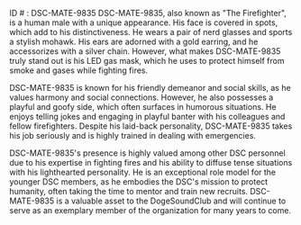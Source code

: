 ID # : DSC-MATE-9835
DSC-MATE-9835, also known as "The Firefighter", is a human male with a unique appearance. His face is covered in spots, which add to his distinctiveness. He wears a pair of nerd glasses and sports a stylish mohawk. His ears are adorned with a gold earring, and he accessorizes with a silver chain. However, what makes DSC-MATE-9835 truly stand out is his LED gas mask, which he uses to protect himself from smoke and gases while fighting fires.

DSC-MATE-9835 is known for his friendly demeanor and social skills, as he values harmony and social connections. However, he also possesses a playful and goofy side, which often surfaces in humorous situations. He enjoys telling jokes and engaging in playful banter with his colleagues and fellow firefighters. Despite his laid-back personality, DSC-MATE-9835 takes his job seriously and is highly trained in dealing with emergencies.

DSC-MATE-9835's presence is highly valued among other DSC personnel due to his expertise in fighting fires and his ability to diffuse tense situations with his lighthearted personality. He is an exceptional role model for the younger DSC members, as he embodies the DSC's mission to protect humanity, often taking the time to mentor and train new recruits. DSC-MATE-9835 is a valuable asset to the DogeSoundClub and will continue to serve as an exemplary member of the organization for many years to come.